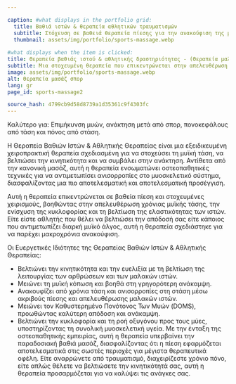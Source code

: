 ```yaml
---

caption: #what displays in the portfolio grid:
  title: Βαθιά ιστών & θεραπεία αθλητικών τραυματισμών
  subtitle: Στόχευση σε βαθειά θεραπεία πίεσης για την ανακούφιση της μυϊκής έντασης, τη βελτίωση της ανάρρωσης και τη βελτίωση της κινητικότητας.
  thumbnail: assets/img/portfolio/sports-massage.webp
  
#what displays when the item is clicked:
title: Θεραπεία βαθιάς ιστού & αθλητικής δραστηριότητας - (Θεραπεία μαλακών ιστών βασισμένη στην οστεοπάθεια)
subtitle: Μια στοχευμένη θεραπεία που επικεντρώνεται στην απελευθέρωση της μυϊκής έντασης, τη βελτίωση της κυκλοφορίας και την μείωση του πόνου. Αντίθετα με το παραδοσιακό μασάζ, αυτή η προσέγγιση ενσωματώνει οστεοπαθητικές τεχνικές για να αντιμετωπίσει τις ρίζες της ανασφάλειας, κάνοντάς την ιδανική για αθλητές, ενεργά άτομα και όσους αντιμετωπίζουν χρόνια ένταση.
image: assets/img/portfolio/sports-massage.webp
alt: Θεραπεία μασάζ σπορ
lang: gr
page_id: sports-massage2

source_hash: 4799cb9d58d8739a1d35361c9f4303fc
---
```

Καλύτερο για: Επιμήκυνση μυών, ανάκτηση μετά από σπορ, πονοκεφάλους από τάση και πόνος από στάση.

Η Θεραπεία Βαθιών Ιστών & Αθλητικής Θεραπείας είναι μια εξειδικευμένη χειροπρακτική θεραπεία σχεδιασμένη για να στοχεύσει τη μυϊκή τάση, να βελτιώσει την κινητικότητα και να συμβάλει στην ανάκτηση. Αντίθετα από την κανονική μασάζ, αυτή η θεραπεία ενσωματώνει οστεοπαθητικές τεχνικές για να αντιμετωπίσει ανισορροπίες στο μυοσκελετικό σύστημα, διασφαλίζοντας μια πιο αποτελεσματική και αποτελεσματική προσέγγιση.

Αυτή η θεραπεία επικεντρώνεται σε βαθεία πίεση και στοχευμένες χειρισμούς, βοηθώντας στην απελευθέρωση χρόνιας μυϊκής τάσης, την ενίσχυση της κυκλοφορίας και τη βελτίωση της ελαστικότητας των ιστών. Είτε είστε αθλητής που θέλει να βελτιώσει την απόδοσή σας είτε κάποιος που αντιμετωπίζει διαρκή μυϊκό άλγος, αυτή η θεραπεία σχεδιάστηκε για να παρέχει μακροχρόνια ανακούφιση.

Οι Ευεργετικές Ιδιότητες της Θεραπείας Βαθιών Ιστών & Αθλητικής Θεραπείας:
- Βελτιώνει την κινητικότητα και την ευελιξία με τη βελτίωση της λειτουργίας των αρθρώσεων και των μαλακών ιστών.
- Μειώνει τη μυϊκή κόπωση και βοηθά στη γρηγορότερη ανάκαμψη.
- Ανακουφίζει από χρόνια τάση και ανισορροπίες στη στάση μέσω ακριβούς πίεσης και απελευθέρωσης μαλακών ιστών.
- Μειώνει τον Καθυστερημένο Πονότονος Των Μυών (DOMS), προωθώντας καλύτερη απόδοση και ανάκαμψη.
- Βελτιώνει την κυκλοφορία και τη ροή οξυγόνου προς τους μύες, υποστηρίζοντας τη συνολική μυοσκελετική υγεία.
Με την ένταξη της οστεοπαθητικής εμπειρίας, αυτή η θεραπεία υπερβαίνει την παραδοσιακή βαθιά μασάζ, διασφαλίζοντας ότι η πίεση εφαρμόζεται αποτελεσματικά στις σωστές περιοχές για μέγιστα θεραπευτικά οφέλη. Είτε αναρρώνετε από τραυματισμό, διαχειρίζεστε χρόνιο πόνο, είτε απλώς θέλετε να βελτιώσετε την κινητικότητά σας, αυτή η θεραπεία προσαρμόζεται για να καλύψει τις ανάγκες σας.
